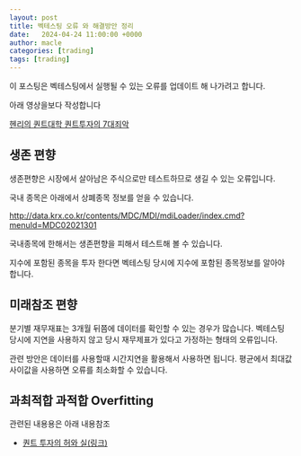 ```yaml
---
layout: post
title: 벡테스팅 오류 와 해결방안 정리
date:   2024-04-24 11:00:00 +0000
author: macle
categories: [trading]
tags: [trading]
---
```


이 포스팅은 벡테스팅에서 실행될 수 있는 오류를 업데이트 해 나가려고 합니다.

아래 영상을보다 작성합니다

[헨리의 퀀트대학 퀀트투자의 7대죄악](https://www.youtube.com/watch?v=GlptnMcG5LM)

## 생존 편향

생존편향은 시장에서 살아남은 주식으로만 테스트하므로 생길 수 있는 오류입니다.

국내 종목은 아래에서 상폐종목 정보를 얻을 수 있습니다.

http://data.krx.co.kr/contents/MDC/MDI/mdiLoader/index.cmd?menuId=MDC02021301

국내종목에 한해서는 생존편향을 피해서 테스트해 볼 수 있습니다.

지수에 포함된 종목을 투자 한다면 벡테스팅 당시에 지수에 포함된 종목정보를 알아야 합니다.

## 미래참조 편향

분기별 재무재표는 3개월 뒤쯤에 데이터를 확인할 수 있는 경우가 많습니다. 벡테스팅 당시에 지연을 사용하지 않고 당시 재무제표가 있다고 가정하는 형태의 오류입니다.

관련 방안은 데이터를 사용할때 시간지연을 활용해서 사용하면 됩니다. 평균에서 최대값 사이값을 사용하면 오류를 최소화할 수 있습니다.

## 과최적합 과적합 Overfitting
관련된 내용용은 아래 내용참조

- [퀀트 투자의 허와 실(링크)](https://runon.io/2024/04/09/quant_good_bad/)